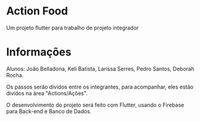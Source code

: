 # Action Food

Um projeto flutter para trabalho de projeto integrador

# Informações

Alunos: João Belladona, Keli Batista, Larissa Serres, Pedro Santos, Deborah Rocha.

Os passos serão dividos entre os integrantes, para acompanhar, eles estão dividos na área "Actions/Ações".


O desenvolvimento do projeto será feito com Flutter, usando o Firebase para Back-end e Banco de Dados.
